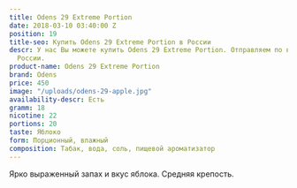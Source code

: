 ```yaml
---
title: Odens 29 Extreme Portion
date: 2018-03-10 03:40:00 Z
position: 19
title-seo: Купить Odens 29 Extreme Portion в России
descr: У нас Вы можете купить Odens 29 Extreme Portion. Отправляем по всей территории
  России.
product-name: Odens 29 Extreme Portion
brand: Odens
price: 450
image: "/uploads/odens-29-apple.jpg"
availability-descr: Есть
gramm: 18
nicotine: 22
portions: 20
taste: Яблоко
form: Порционный, влажный
composition: Табак, вода, соль, пищевой ароматизатор
---
```


Ярко выраженный запах и вкус яблока. Средняя крепость. 